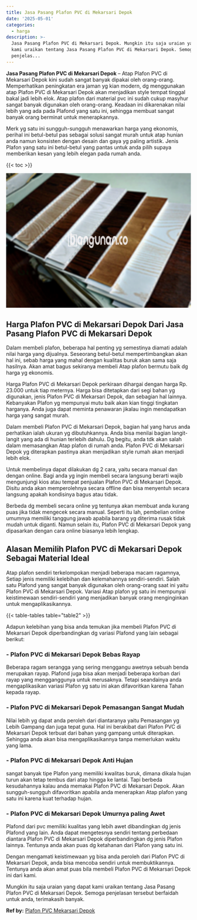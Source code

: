 ```yaml
---
title: Jasa Pasang Plafon PVC di Mekarsari Depok
date: '2025-05-01'
categories:
  - harga
description: >-
  Jasa Pasang Plafon PVC di Mekarsari Depok. Mungkin itu saja uraian yang dapat
  kami uraikan tentang Jasa Pasang Plafon PVC di Mekarsari Depok. Semoga
  penjelas...
---
```


**Jasa Pasang Plafon PVC di Mekarsari Depok** – Atap Plafon PVC di Mekarsari Depok kini sudah sangat banyak dipakai oleh orang-orang. Memperhatikan peningkatan era jaman yg kian modern, dg menggunakan atap Plafon PVC di Mekarsari Depok akan menjadikan style tempat tinggal bakal jadi lebih elok. Atap plafon dari material pvc ini sudah cukup masyhur sangat banyak digunakan oleh orang-orang. Keadaan ini dikarenakan nilai lebih yang ada pada Plafond yang satu ini, sehingga membuat sangat banyak orang berminat untuk menerapkannya.

Merk yg satu ini sungguh-sungguh menawarkan harga yang ekonomis, perihal ini betul-betul pas sebagai solusi sangat murah untuk atap hunian anda namun konsisten dengan desain dan gaya yg paling artistik. Jenis Plafon yang satu ini betul-betul yang pantas untuk anda pilih supaya memberikan kesan yang lebih elegan pada rumah anda.

{{< toc >}}

![Jasa Pasang Plafon PVC di Mekarsari Depok](/images/flafond-pvc-murah17.png)

## Harga Plafon PVC di Mekarsari Depok Dari Jasa Pasang Plafon PVC di Mekarsari Depok

Dalam membeli plafon, beberapa hal penting yg semestinya diamati adalah nilai harga yang dijualnya. Seseorang betul-betul mempertimbangkan akan hal ini, sebab harga yang mahal dengan kualitas buruk akan sama saja hasilnya. Akan amat bagus sekiranya membeli Atap plafon bermutu baik dg harga yg ekonomis.

Harga Plafon PVC di Mekarsari Depok perkiraan dihargai dengan harga Rp. 23.000 untuk tiap meternya. Harga bisa ditetapkan dari segi bahan yg digunakan, jenis Plafon PVC di Mekarsari Depok, dan sebagian hal lainnya. Kebanyakan Plafon yg mempunyai mutu baik akan kian tinggi tingkatan harganya. Anda juga dapat meminta penawaran jikalau ingin mendapatkan harga yang sangat murah.

Dalam membeli Plafon PVC di Mekarsari Depok, bagian hal yang harus anda perhatikan ialah ukuran yg dibutuhkannya. Anda bisa menilai bagian langit-langit yang ada di hunian terlebih dahulu. Dg begitu, anda tdk akan salah dalam memasangkan Atap plafon di rumah anda. Plafon PVC di Mekarsari Depok yg diterapkan pastinya akan menjadikan style rumah akan menjadi lebih elok.

Untuk membelinya dapat dilakukan dg 2 cara, yaitu secara manual dan dengan online. Bagi anda yg ingin membeli secara langsung berarti wajib mengunjungi kios atau tempat penjualan Plafon PVC di Mekarsari Depok. Disitu anda akan memperolehnya secara offline dan bisa menyentuh secara langsung apakah kondisinya bagus atau tidak.

Berbeda dg membeli secara online yg tentunya akan membuat anda kurang puas jika tidak mengecek secara manual. Seperti itu lah, pembelian online umumnya memiliki tanggung jawab apabila barang yg diterima rusak tidak mudah untuk diganti. Namun selain itu, Plafon PVC di Mekarsari Depok yang dipasarkan dengan cara online biasanya lebih lengkap.

## Alasan Memilih Plafon PVC di Mekarsari Depok Sebagai Material Ideal

Atap plafon sendiri terkelompokan menjadi beberapa macam ragamnya, Setiap jenis memiliki kelebihan dan kelemahannya sendiri-sendiri. Salah satu Plafond yang sangat banyak digunakan oleh orang-orang saat ini yaitu Plafon PVC di Mekarsari Depok. Variasi Atap plafon yg satu ini mempunyai keistimewaan sendiri-sendiri yang menjadikan banyak orang menginginkan untuk mengaplikasikannya.

{{< table-tables table="table2" >}}

Adapun kelebihan yang bisa anda temukan jika membeli Plafon PVC di Mekarsari Depok diperbandingkan dg variasi Plafond yang lain sebagai berikut:

### \- Plafon PVC di Mekarsari Depok Bebas Rayap

Beberapa ragam serangga yang sering menggangu awetnya sebuah benda merupakan rayap. Plafond juga bisa akan menjadi beberapa korban dari rayap yang mengganggunya untuk merusaknya. Tetapi seandainya anda mengaplikasikan variasi Plafon yg satu ini akan difavoritkan karena Tahan kepada rayap.

### \- Plafon PVC di Mekarsari Depok Pemasangan Sangat Mudah

Nilai lebih yg dapat anda peroleh dari diantaranya yaitu Pemasangan yg Lebih Gampang dan juga tepat guna. Hal ini berakibat dari Plafon PVC di Mekarsari Depok terbuat dari bahan yang gampang untuk diterapkan. Sehingga anda akan bisa mengaplikasikannya tanpa memerlukan waktu yang lama.

### \- Plafon PVC di Mekarsari Depok Anti Hujan

sangat banyak tipe Plafon yang memiliki kwalitas buruk, dimana dikala hujan turun akan tetap tembus dari atap hingga ke lantai. Tapi berbeda kesudahannya kalau anda memakai Plafon PVC di Mekarsari Depok. Akan sungguh-sungguh difavoritkan apabila anda menerapkan Atap plafon yang satu ini karena kuat terhadap hujan.

### \- Plafon PVC di Mekarsari Depok Umurnya paling Awet

Plafond dari pvc memiliki kualitas yang lebih awet dibandingkan dg jenis Plafond yang lain. Anda dapat mengetesnya sendiri tentang perbedaan diantara Plafon PVC di Mekarsari Depok diperbandingkan dg jenis Plafon lainnya. Tentunya anda akan puas dg ketahanan dari Plafon yang satu ini.

Dengan mengamati keistimewaan yg bisa anda peroleh dari Plafon PVC di Mekarsari Depok, anda bisa mencoba sendiri untuk membuktikannya. Tentunya anda akan amat puas bila membeli Plafon PVC di Mekarsari Depok ini dari kami.

Mungkin itu saja uraian yang dapat kami uraikan tentang Jasa Pasang Plafon PVC di Mekarsari Depok. Semoga penjelasan tersebut berfaidah untuk anda, terimakasih banyak.

**Ref by:** [Plafon PVC Mekarsari Depok](https://id.wikipedia.org/wiki/Plafon)
